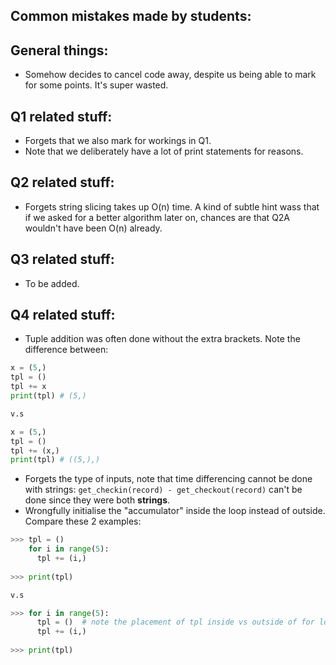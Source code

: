 ## Common mistakes made by students:
## General things:
* Somehow decides to cancel code away, despite us being able to mark for some points. It's super wasted.

## Q1 related stuff:
* Forgets that we also mark for workings in Q1.
* Note that we deliberately have a lot of print statements for reasons.

## Q2 related stuff:
* Forgets string slicing takes up O(n) time. A kind of subtle hint wass that if we asked for a better algorithm later on, chances are that Q2A wouldn't have been O(n) already.

## Q3 related stuff:
* To be added.

## Q4 related stuff:
* Tuple addition was often done without the extra brackets. Note the difference between:
```python
x = (5,)
tpl = ()
tpl += x
print(tpl) # (5,)

v.s

x = (5,)
tpl = ()
tpl += (x,)
print(tpl) # ((5,),)
```
* Forgets the type of inputs, note that time differencing cannot be done with strings: `get_checkin(record) - get_checkout(record)` can't be done since they were both **strings**.
* Wrongfully initialise the "accumulator" inside the loop instead of outside. Compare these 2 examples:
```python
>>> tpl = ()
    for i in range(5):
      tpl += (i,)
  
>>> print(tpl)

v.s 

>>> for i in range(5):
      tpl = ()  # note the placement of tpl inside vs outside of for loop.
      tpl += (i,)
  
>>> print(tpl)
